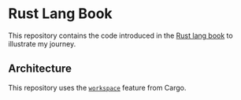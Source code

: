 # Rust Lang Book

This repository contains the code introduced in the [Rust lang book](https://doc.rust-lang.org/book) to illustrate my journey.

## Architecture

This repository uses the [`workspace`](https://doc.rust-lang.org/book/ch14-03-cargo-workspaces.html) feature from Cargo.

